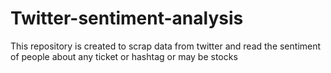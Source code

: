 # Twitter-sentiment-analysis
This repository is created to scrap data from twitter and read the sentiment of people about any ticket or hashtag or may be stocks
